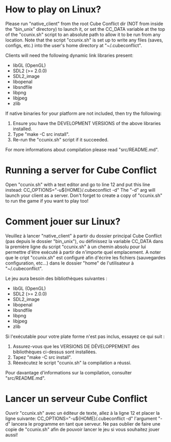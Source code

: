 # How to play on Linux?

Please run "native_client" from the root Cube Conflict dir (NOT from inside the "bin_unix"
directory) to launch it, or set the CC_DATA variable at the top of the "ccunix.sh" 
script to an absolute path to allow it to be run from any location. Note that the script "ccunix.sh"
is set up to write any files (saves, configs, etc.) into the user's home  directory at "~/.cubeconflict".

Clients will need the following dynamic link libraries present:
* libGL (OpenGL)
* SDL2 (>= 2.0.0)
* SDL2_image
* libopenal
* libsndfile
* libpng
* libjpeg
* zlib

If native binaries for your platform are not included, then try the following:
1) Ensure you have the DEVELOPMENT VERSIONS of the above libraries installed.
2) Type "make -C src install".
3) Re-run the "ccunix.sh" script if it succeeded.

For more informations about compilation please read "src/README.md".

# Running a server for Cube Conflict
Open "ccunix.sh" with a text editor and go to line 12 and put this line instead: 
CC_OPTIONS="-u${HOME}/.cubeconflict -d" 
The "-d" arg will launch your client as a server. Don't forget to create a copy of "ccunix.sh"
to run the game if you want to play too!


# Comment jouer sur Linux?

Veuillez à lancer "native_client" à partir du dossier principal Cube Conflict (pas depuis le dossier
"bin_unix"), ou définissez la variable CC_DATA dans la première ligne du script "ccunix.sh" 
à un chemin absolu pour lui permettre d'être exécuté à partir de n'importe quel emplacement.
A noter que le cript "ccunix.sh" est configuré afin d'écrire les fichiers (sauvegardes configuration, etc...)
dans le dossier "home" de l'utilisateur à "~/.cubeconflict".

Le jeu aura besoin des bibliothèques suivantes :
* libGL (OpenGL)
* SDL2 (>= 2.0.0)
* SDL2_image
* libopenal
* libsndfile
* libpng
* libjpeg
* zlib

Si l'exécutable pour votre plate forme n'est pas inclus, essayez ce qui suit :
1) Assurez-vous que les VERSIONS DE DÉVELOPPEMENT des bibliothèques ci-dessus sont installées.
2) Tapez "make -C src install".
3) Réexécutez le script "ccunix.sh" la compilation a réussi.

Pour davantage d'informations sur la compilation, consulter "src/README.md".

# Lancer un serveur Cube Conflict
Ouvrir "ccunix.sh" avec un éditeur de texte, allez à la ligne 12 et placer la ligne suivante: 
CC_OPTIONS="-u${HOME}/.cubeconflict -d" l'argument "-d" lancera le programme en tant que serveur.
Ne pas oublier de faire une copie de "ccunix.sh" afin de pouvoir lancer le jeu si vous souhaitez
jouer aussi!